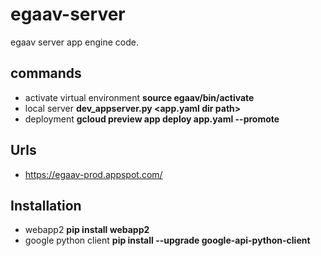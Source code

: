 # egaav-server
egaav server app engine code.

commands 
--------
* activate virtual environment **source egaav/bin/activate**
* local server **dev_appserver.py <app.yaml dir path>**
* deployment **gcloud preview app deploy app.yaml --promote**

Urls
----
* https://egaav-prod.appspot.com/

Installation
------------
* webapp2 **pip install webapp2**
* google python client **pip install --upgrade google-api-python-client**

